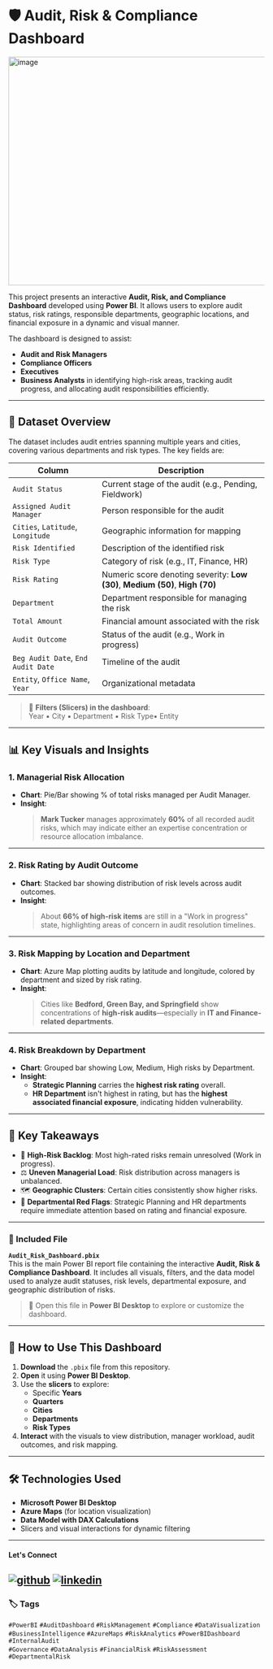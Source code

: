 
# 🛡️ Audit, Risk & Compliance Dashboard 
<img width="800" height="450" alt="image" src="https://github.com/user-attachments/assets/53fc7c5f-bbca-4fa7-9405-0a6aa68fae5f" />



This project presents an interactive **Audit, Risk, and Compliance Dashboard** developed using **Power BI**. It allows users to explore audit status, risk ratings, responsible departments, geographic locations, and financial exposure in a dynamic and visual manner.

The dashboard is designed to assist:
- **Audit and Risk Managers**
- **Compliance Officers**
- **Executives**
- **Business Analysts**
in identifying high-risk areas, tracking audit progress, and allocating audit responsibilities efficiently.

---

## 📁 Dataset Overview

The dataset includes audit entries spanning multiple years and cities, covering various departments and risk types. The key fields are:

| Column                    | Description |
|---------------------------|-------------|
| `Audit Status`           | Current stage of the audit (e.g., Pending, Fieldwork) |
| `Assigned Audit Manager` | Person responsible for the audit |
| `Cities`, `Latitude`, `Longitude` | Geographic information for mapping |
| `Risk Identified`        | Description of the identified risk |
| `Risk Type`              | Category of risk (e.g., IT, Finance, HR) |
| `Risk Rating`            | Numeric score denoting severity: **Low (30)**, **Medium (50)**, **High (70)** |
| `Department`             | Department responsible for managing the risk |
| `Total Amount`           | Financial amount associated with the risk |
| `Audit Outcome`          | Status of the audit (e.g., Work in progress) |
| `Beg Audit Date`, `End Audit Date` | Timeline of the audit |
| `Entity`, `Office Name`, `Year` | Organizational metadata |

> 📌 **Filters (Slicers) in the dashboard**:  
> Year ▪  City ▪ Department ▪ Risk Type▪ Entity
---

## 📊 Key Visuals and Insights

### 1. **Managerial Risk Allocation**
- **Chart**: Pie/Bar showing % of total risks managed per Audit Manager.
- **Insight**:  
  > **Mark Tucker** manages approximately **60%** of all recorded audit risks, which may indicate either an expertise concentration or resource allocation imbalance.

---

### 2. **Risk Rating by Audit Outcome**
- **Chart**: Stacked bar showing distribution of risk levels across audit outcomes.
- **Insight**:  
  > About **66% of high-risk items** are still in a "Work in progress" state, highlighting areas of concern in audit resolution timelines.

---

### 3. **Risk Mapping by Location and Department**
- **Chart**: Azure Map plotting audits by latitude and longitude, colored by department and sized by risk rating.
- **Insight**:  
  > Cities like **Bedford, Green Bay, and Springfield** show concentrations of **high-risk audits**—especially in **IT and Finance-related departments**.

---

### 4. **Risk Breakdown by Department**
- **Chart**: Grouped bar showing Low, Medium, High risks by Department.
- **Insight**:
  - **Strategic Planning** carries the **highest risk rating** overall.
  - **HR Department** isn't highest in rating, but has the **highest associated financial exposure**, indicating hidden vulnerability.

---

## 🎯 Key Takeaways

- 🔴 **High-Risk Backlog**: Most high-rated risks remain unresolved (Work in progress).
- ⚖️ **Uneven Managerial Load**: Risk distribution across managers is unbalanced.
- 🗺️ **Geographic Clusters**: Certain cities consistently show higher risks.
- 🏢 **Departmental Red Flags**: Strategic Planning and HR departments require immediate attention based on rating and financial exposure.

---
### 📂 Included File

**`Audit_Risk_Dashboard.pbix`**  
This is the main Power BI report file containing the interactive **Audit, Risk & Compliance Dashboard**. It includes all visuals, filters, and the data model used to analyze audit statuses, risk levels, departmental exposure, and geographic distribution of risks.

> 🧩 Open this file in **Power BI Desktop** to explore or customize the dashboard.
---
## 🚀 How to Use This Dashboard

1. **Download** the `.pbix` file from this repository.
2. **Open** it using **Power BI Desktop**.
3. Use the **slicers** to explore:
   - Specific **Years**
   - **Quarters**
   - **Cities**
   - **Departments**
   - **Risk Types**
4. **Interact** with the visuals to view distribution, manager workload, audit outcomes, and risk mapping.

---

## 🛠️ Technologies Used

- **Microsoft Power BI Desktop**
- **Azure Maps** (for location visualization)
- **Data Model with DAX Calculations**
- Slicers and visual interactions for dynamic filtering

---
#### Let's Connect
[![github](https://img.shields.io/badge/github-181717?style=for-the-badge&logo=github&logoColor=white)](https://github.com/ahammedjaleel)
[![linkedin](https://img.shields.io/badge/linkedin-0A66C2?style=for-the-badge&logo=linkedin&logoColor=white)](https://www.linkedin.com/in/ahammed-jaleel-33772b5b/)
---

### 🏷️ Tags

`#PowerBI` `#AuditDashboard` `#RiskManagement` `#Compliance` `#DataVisualization`  
`#BusinessIntelligence` `#AzureMaps` `#RiskAnalytics` `#PowerBIDashboard` `#InternalAudit`  
`#Governance` `#DataAnalysis` `#FinancialRisk` `#RiskAssessment` `#DepartmentalRisk`
